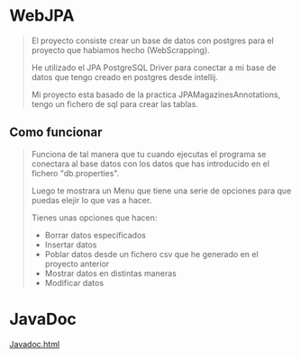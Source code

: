 # WebJPA

> El proyecto consiste crear un base de datos con postgres para el proyecto que habiamos hecho (WebScrapping).
>
> He utilizado el JPA PostgreSQL Driver para conectar a mi base de datos que tengo creado en postgres desde intellij.
>
> Mi proyecto esta basado de la practica JPAMagazinesAnnotations, tengo un fichero de sql para crear las tablas.


## Como funcionar

> Funciona de tal manera que tu cuando ejecutas el programa se conectara al base datos con los datos que has introducido en el fichero "db.properties".
>
> Luego te mostrara un Menu que tiene una serie de opciones para que puedas elejir lo que vas a hacer.
>
> Tienes unas opciones que hacen:
>
> - Borrar datos especificados
> - Insertar datos
> - Poblar datos desde un fichero csv que he generado en el proyecto anterior
> - Mostrar datos en distintas maneras
> - Modificar datos


# JavaDoc
[Javadoc.html](https://xiaochaoy.github.io/WebJPA/)
